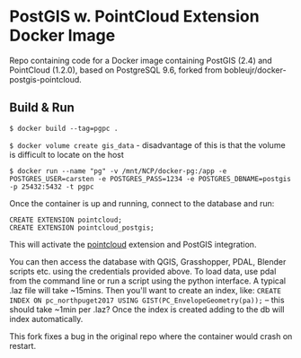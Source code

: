 # PostGIS w. PointCloud Extension Docker Image
Repo containing code for a Docker image containing PostGIS (2.4) and PointCloud (1.2.0), based on PostgreSQL 9.6, forked from bobleujr/docker-postgis-pointcloud.

## Build & Run

`$ docker build --tag=pgpc .`

`$ docker volume create gis_data` - disadvantage of this is that the volume is difficult to locate on the host

`$ docker run --name "pg" -v /mnt/NCP/docker-pg:/app -e POSTGRES_USER=carsten -e POSTGRES_PASS=1234 -e POSTGRES_DBNAME=postgis -p 25432:5432 -t pgpc`

Once the container is up and running, connect to the database and run:

```
CREATE EXTENSION pointcloud;
CREATE EXTENSION pointcloud_postgis;
```

This will activate the [pointcloud](https://github.com/pgpointcloud/pointcloud) extension and PostGIS integration.

You can then access the database with QGIS, Grasshopper, PDAL, Blender scripts etc. using the credentials provided above. To load data, use pdal from the command line or run a script using the python interface. A typical .laz file will take ~15mins. Then you'll want to create an index, like: `CREATE INDEX ON pc_northpuget2017 USING GIST(PC_EnvelopeGeometry(pa));` – this should take ~1min per .laz? Once the index is created adding to the db will index automatically.

This fork fixes a bug in the original repo where the container would crash on restart.
